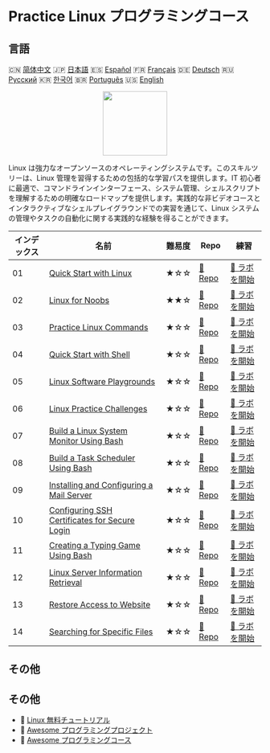 # Practice Linux プログラミングコース

## 言語

🇨🇳 [简体中文](README_zh.md) 🇯🇵 [日本語](README_ja.md) 🇪🇸 [Español](README_es.md) 🇫🇷 [Français](README_fr.md) 🇩🇪 [Deutsch](README_de.md) 🇷🇺 [Русский](README_ru.md) 🇰🇷 [한국어](README_ko.md) 🇧🇷 [Português](README_pt.md) 🇺🇸 [English](README.md) 

<div align="center">
<img width="128px" src="https://file.labex.io/path/k5LXo5b82pJm.png">
</div>

Linux は強力なオープンソースのオペレーティングシステムです。このスキルツリーは、Linux 管理を習得するための包括的な学習パスを提供します。IT 初心者に最適で、コマンドラインインターフェース、システム管理、シェルスクリプトを理解するための明確なロードマップを提供します。実践的な非ビデオコースとインタラクティブなシェルプレイグラウンドでの実習を通じて、Linux システムの管理やタスクの自動化に関する実践的な経験を得ることができます。

|   インデックス | 名前                                                                                                                     | 難易度   | Repo                                                                                      | 練習                                                                                          |
|----------------|--------------------------------------------------------------------------------------------------------------------------|----------|-------------------------------------------------------------------------------------------|-----------------------------------------------------------------------------------------------|
|             01 | [Quick Start with Linux](https://labex.io/ja/courses/quick-start-with-linux)                                             | ★☆☆      | [🔗 Repo](https://github.com/labex-labs/quick-start-with-linux)                           | [🚀 ラボを開始](https://labex.io/ja/courses/quick-start-with-linux)                           |
|             02 | [Linux for Noobs](https://labex.io/ja/courses/linux-for-noobs)                                                           | ★★☆      | [🔗 Repo](https://github.com/labex-labs/linux-for-noobs)                                  | [🚀 ラボを開始](https://labex.io/ja/courses/linux-for-noobs)                                  |
|             03 | [Practice Linux Commands](https://labex.io/ja/courses/linux-basic-commands-practice-online)                              | ★☆☆      | [🔗 Repo](https://github.com/labex-labs/linux-basic-commands-practice-online)             | [🚀 ラボを開始](https://labex.io/ja/courses/linux-basic-commands-practice-online)             |
|             04 | [Quick Start with Shell](https://labex.io/ja/courses/quick-start-with-shell)                                             | ★☆☆      | [🔗 Repo](https://github.com/labex-labs/quick-start-with-shell)                           | [🚀 ラボを開始](https://labex.io/ja/courses/quick-start-with-shell)                           |
|             05 | [Linux Software Playgrounds](https://labex.io/ja/courses/linux-software-playgrounds)                                     | ★☆☆      | [🔗 Repo](https://github.com/labex-labs/linux-software-playgrounds)                       | [🚀 ラボを開始](https://labex.io/ja/courses/linux-software-playgrounds)                       |
|             06 | [Linux Practice Challenges](https://labex.io/ja/courses/linux-practice-challenges)                                       | ★☆☆      | [🔗 Repo](https://github.com/labex-labs/linux-practice-challenges)                        | [🚀 ラボを開始](https://labex.io/ja/courses/linux-practice-challenges)                        |
|             07 | [Build a Linux System Monitor Using Bash](https://labex.io/ja/courses/project-build-a-linux-system-monitor-using-bash)   | ★☆☆      | [🔗 Repo](https://github.com/labex-labs/project-build-a-linux-system-monitor-using-bash)  | [🚀 ラボを開始](https://labex.io/ja/courses/project-build-a-linux-system-monitor-using-bash)  |
|             08 | [Build a Task Scheduler Using Bash](https://labex.io/ja/courses/project-build-a-task-scheduler-using-bash)               | ★☆☆      | [🔗 Repo](https://github.com/labex-labs/project-build-a-task-scheduler-using-bash)        | [🚀 ラボを開始](https://labex.io/ja/courses/project-build-a-task-scheduler-using-bash)        |
|             09 | [Installing and Configuring a Mail Server](https://labex.io/ja/courses/project-installing-and-configuring-a-mail-server) | ★☆☆      | [🔗 Repo](https://github.com/labex-labs/project-installing-and-configuring-a-mail-server) | [🚀 ラボを開始](https://labex.io/ja/courses/project-installing-and-configuring-a-mail-server) |
|             10 | [Configuring SSH Certificates for Secure Login](https://labex.io/ja/courses/project-certificate-configuration)           | ★☆☆      | [🔗 Repo](https://github.com/labex-labs/project-certificate-configuration)                | [🚀 ラボを開始](https://labex.io/ja/courses/project-certificate-configuration)                |
|             11 | [Creating a Typing Game Using Bash](https://labex.io/ja/courses/project-creating-a-typing-game-using-bash)               | ★☆☆      | [🔗 Repo](https://github.com/labex-labs/project-creating-a-typing-game-using-bash)        | [🚀 ラボを開始](https://labex.io/ja/courses/project-creating-a-typing-game-using-bash)        |
|             12 | [Linux Server Information Retrieval](https://labex.io/ja/courses/project-get-system-information)                         | ★☆☆      | [🔗 Repo](https://github.com/labex-labs/project-get-system-information)                   | [🚀 ラボを開始](https://labex.io/ja/courses/project-get-system-information)                   |
|             13 | [Restore Access to Website](https://labex.io/ja/courses/project-restore-access-to-website)                               | ★☆☆      | [🔗 Repo](https://github.com/labex-labs/project-restore-access-to-website)                | [🚀 ラボを開始](https://labex.io/ja/courses/project-restore-access-to-website)                |
|             14 | [Searching for Specific Files](https://labex.io/ja/courses/project-searching-for-specific-files)                         | ★☆☆      | [🔗 Repo](https://github.com/labex-labs/project-searching-for-specific-files)             | [🚀 ラボを開始](https://labex.io/ja/courses/project-searching-for-specific-files)             |

## その他



## その他

- 🔗 [Linux 無料チュートリアル](https://github.com/labex-labs/linux-free-tutorials)
- 🔗 [Awesome プログラミングプロジェクト](https://github.com/labex-labs/awesome-programming-projects)
- 🔗 [Awesome プログラミングコース](https://github.com/labex-labs/awesome-programming-courses)

